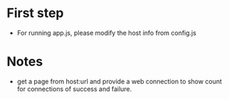 First step
==========
   * For running app.js, please modify the host info from config.js

Notes
=====
   * get a page from host:url and provide a web connection to show count for connections of success and failure.

